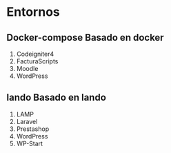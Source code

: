# Entornos

## **Docker-compose** Basado en docker
  1. Codeigniter4
  2. FacturaScripts
  3. Moodle
  4. WordPress
  
## **lando** Basado en lando
  1. LAMP
  2. Laravel
  3. Prestashop
  4. WordPress
  5. WP-Start
